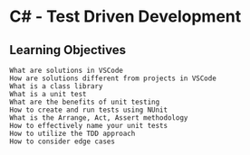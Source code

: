 # C# - Test Driven Development

## Learning Objectives

    What are solutions in VSCode
    How are solutions different from projects in VSCode
    What is a class library
    What is a unit test
    What are the benefits of unit testing
    How to create and run tests using NUnit
    What is the Arrange, Act, Assert methodology
    How to effectively name your unit tests
    How to utilize the TDD approach
    How to consider edge cases